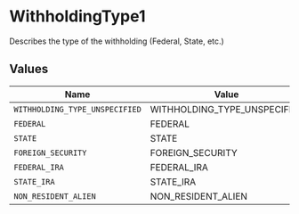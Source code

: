 # WithholdingType1

Describes the type of the withholding (Federal, State, etc.)


## Values

| Name                           | Value                          |
| ------------------------------ | ------------------------------ |
| `WITHHOLDING_TYPE_UNSPECIFIED` | WITHHOLDING_TYPE_UNSPECIFIED   |
| `FEDERAL`                      | FEDERAL                        |
| `STATE`                        | STATE                          |
| `FOREIGN_SECURITY`             | FOREIGN_SECURITY               |
| `FEDERAL_IRA`                  | FEDERAL_IRA                    |
| `STATE_IRA`                    | STATE_IRA                      |
| `NON_RESIDENT_ALIEN`           | NON_RESIDENT_ALIEN             |